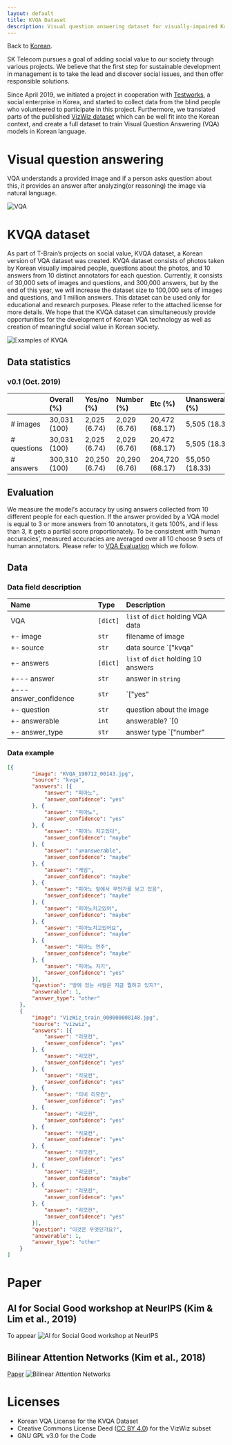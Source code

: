 ```yaml
---
layout: default
title: KVQA Dataset
description: Visual question answering dataset for visually-impaired Korean 
---
```


Back to [Korean](./).

SK Telecom pursues a goal of adding social value to our society through various projects. We believe that the first step for sustainable development in management is to take the lead and discover social issues, and then offer responsible solutions.

Since April 2019, we initiated a project in cooperation with [Testworks](http://www.testworks.co.kr), a social enterprise in Korea, and started to collect data from the blind people who volunteered to participate in this project. Furthermore, we translated parts of the published [VizWiz dataset](https://vizwiz.org/tasks-and-datasets/vqa/) which can be well fit into the Korean context, and create a full dataset to train Visual Question Answering (VQA) models in Korean language.

# Visual question answering

VQA understands a provided image and if a person asks question about this, it provides an answer after analyzing(or reasoning) the image via natural language. 

![VQA](assets/img/vqa.png)

# KVQA dataset

As part of T-Brain’s projects on social value, KVQA dataset, a Korean version of VQA dataset was created. KVQA dataset consists of photos taken by Korean visually impaired people, questions about the photos, and 10 answers from 10 distinct annotators for each question.
Currently, it consists of 30,000 sets of images and questions, and 300,000 answers, but by the end of this year, we will increase the dataset size to 100,000 sets of images and questions, and 1 million answers.
This dataset can be used only for educational and research purposes. Please refer to the attached license for more details. We hope that the KVQA dataset can simultaneously provide opportunities for the development of Korean VQA technology as well as creation of meaningful social value in Korean society.


![Examples of KVQA](assets/img/kvqa_examples.png)

## Data statistics

### v0.1 (Oct. 2019)

|             | Overall (%)  | Yes/no (%)   | Number (%)   | Etc (%)        | Unanswerable (%) |
|:------------|:-------------|:-------------|:-------------|:---------------|:--------------|
| # images    | 30,031 (100) | 2,025 (6.74) | 2,029 (6.76) | 20,472 (68.17) | 5,505 (18.33) |
| # questions | 30,031 (100) | 2,025 (6.74) | 2,029 (6.76) | 20,472 (68.17) | 5,505 (18.33) |
| # answers   | 300,310 (100)| 20,250 (6.74)| 20,290 (6.76)| 204,720 (68.17)| 55,050 (18.33)| 

## Evaluation

We measure the model's accuracy by using answers collected from 10 different people for each question. If the answer provided by a VQA model is equal to 3 or more answers from 10 annotators, it gets 100%, and if less than 3, it gets a partial score proportionately. To be consistent with ‘human accuracies’, measured accuracies are averaged over all 10 choose 9 sets of human annotators. Please refer to [VQA Evaluation](https://visualqa.org/evaluation.html) which we follow.

## Data

### Data field description

| Name                             | Type     | Description                                                    |
|:---------------------------------|:---------|:---------------------------------------------------------------|
| VQA                              | `[dict]` | `list` of `dict` holding VQA data                              |
| +- image                         | `str`    | filename of image                                              |
| +- source                        | `str`    | data source `["kvqa" | "vizwiz"]`                              |
| +- answers                       | `[dict]` | `list` of `dict` holding 10 answers                            |
| +--- answer                      | `str`    | answer in `string`                                             |
| +--- answer_confidence           | `str`    | `["yes" | "maybe" | "no"]`                                     |
| +- question                      | `str`    | question about the image                                       |
| +- answerable                    | `int`    | answerable? `[0 | 1]`                                          |
| +- answer_type                   | `str`    | answer type `["number" | "yes/no" | "unanswerable" | "other"]` |

### Data example

```json
[{
        "image": "KVQA_190712_00143.jpg",
        "source": "kvqa",
        "answers": [{
            "answer": "피아노",
            "answer_confidence": "yes"
        }, {
            "answer": "피아노",
            "answer_confidence": "yes"
        }, {
            "answer": "피아노 치고있다",
            "answer_confidence": "maybe"
        }, {
            "answer": "unanswerable",
            "answer_confidence": "maybe"
        }, {
            "answer": "게임",
            "answer_confidence": "maybe"
        }, {
            "answer": "피아노 앞에서 무언가를 보고 있음",
            "answer_confidence": "maybe"
        }, {
            "answer": "피아노치고있어",
            "answer_confidence": "maybe"
        }, {
            "answer": "피아노치고있어요",
            "answer_confidence": "maybe"
        }, {
            "answer": "피아노 연주",
            "answer_confidence": "maybe"
        }, {
            "answer": "피아노 치기",
            "answer_confidence": "yes"
        }],
        "question": "방에 있는 사람은 지금 뭘하고 있지?",
        "answerable": 1,
        "answer_type": "other"
    },
    {
        "image": "VizWiz_train_000000008148.jpg",
        "source": "vizwiz",
        "answers": [{
            "answer": "리모컨",
            "answer_confidence": "yes"
        }, {
            "answer": "리모컨",
            "answer_confidence": "yes"
        }, {
            "answer": "리모컨",
            "answer_confidence": "yes"
        }, {
            "answer": "티비 리모컨",
            "answer_confidence": "yes"
        }, {
            "answer": "리모컨",
            "answer_confidence": "yes"
        }, {
            "answer": "리모컨",
            "answer_confidence": "yes"
        }, {
            "answer": "리모컨",
            "answer_confidence": "yes"
        }, {
            "answer": "리모컨",
            "answer_confidence": "maybe"
        }, {
            "answer": "리모컨",
            "answer_confidence": "yes"
        }, {
            "answer": "리모컨",
            "answer_confidence": "yes"
        }],
        "question": "이것은 무엇인가요?",
        "answerable": 1,
        "answer_type": "other"
    }
]
```

# Paper

## AI for Social Good workshop at NeurIPS (Kim & Lim et al., 2019)

To appear
![AI for Social Good workshop at NeurIPS](assets/img/AISG_NeurIPS_2019_KVQA.png)

## Bilinear Attention Networks (Kim et al., 2018)

[Paper](http://papers.nips.cc/paper/7429-bilinear-attention-networks)
![Bilinear Attention Networks](assets/img/BAN_NeurIPS_2018.png)

# Licenses

* Korean VQA License for the KVQA Dataset
* Creative Commons License Deed ([CC BY 4.0](https://creativecommons.org/licenses/by/4.0/deed.ko)) for the VizWiz subset
* GNU GPL v3.0 for the Code
